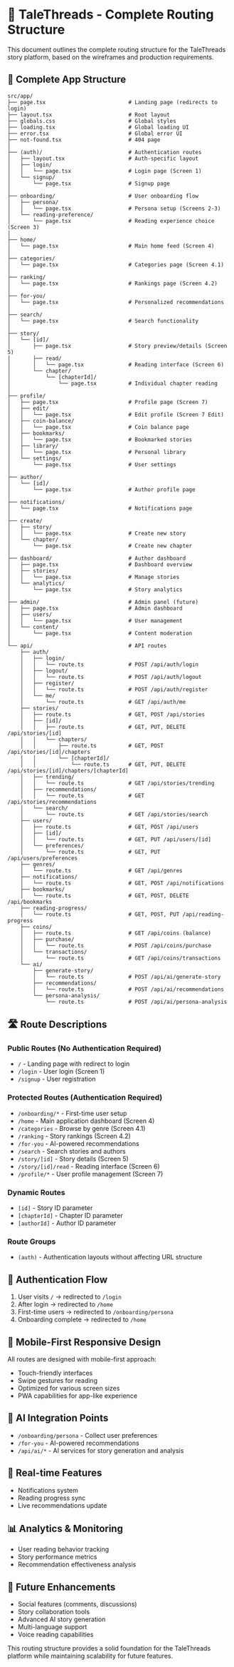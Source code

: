 # 🚀 TaleThreads - Complete Routing Structure

This document outlines the complete routing structure for the TaleThreads story platform, based on the wireframes and production requirements.

## 📁 Complete App Structure

```
src/app/
├── page.tsx                          # Landing page (redirects to login)
├── layout.tsx                        # Root layout
├── globals.css                       # Global styles
├── loading.tsx                       # Global loading UI
├── error.tsx                         # Global error UI
├── not-found.tsx                     # 404 page
│
├── (auth)/                           # Authentication routes
│   ├── layout.tsx                    # Auth-specific layout
│   ├── login/
│   │   └── page.tsx                  # Login page (Screen 1)
│   └── signup/
│       └── page.tsx                  # Signup page
│
├── onboarding/                       # User onboarding flow
│   ├── persona/
│   │   └── page.tsx                  # Persona setup (Screens 2-3)
│   └── reading-preference/
│       └── page.tsx                  # Reading experience choice (Screen 3)
│
├── home/
│   └── page.tsx                      # Main home feed (Screen 4)
│
├── categories/
│   └── page.tsx                      # Categories page (Screen 4.1)
│
├── ranking/
│   └── page.tsx                      # Rankings page (Screen 4.2)
│
├── for-you/
│   └── page.tsx                      # Personalized recommendations
│
├── search/
│   └── page.tsx                      # Search functionality
│
├── story/
│   └── [id]/
│       ├── page.tsx                  # Story preview/details (Screen 5)
│       ├── read/
│       │   └── page.tsx              # Reading interface (Screen 6)
│       └── chapter/
│           └── [chapterId]/
│               └── page.tsx          # Individual chapter reading
│
├── profile/
│   ├── page.tsx                      # Profile page (Screen 7)
│   ├── edit/
│   │   └── page.tsx                  # Edit profile (Screen 7 Edit)
│   ├── coin-balance/
│   │   └── page.tsx                  # Coin balance page
│   ├── bookmarks/
│   │   └── page.tsx                  # Bookmarked stories
│   ├── library/
│   │   └── page.tsx                  # Personal library
│   └── settings/
│       └── page.tsx                  # User settings
│
├── author/
│   └── [id]/
│       └── page.tsx                  # Author profile page
│
├── notifications/
│   └── page.tsx                      # Notifications page
│
├── create/
│   ├── story/
│   │   └── page.tsx                  # Create new story
│   └── chapter/
│       └── page.tsx                  # Create new chapter
│
├── dashboard/                        # Author dashboard
│   ├── page.tsx                      # Dashboard overview
│   ├── stories/
│   │   └── page.tsx                  # Manage stories
│   └── analytics/
│       └── page.tsx                  # Story analytics
│
├── admin/                            # Admin panel (future)
│   ├── page.tsx                      # Admin dashboard
│   ├── users/
│   │   └── page.tsx                  # User management
│   └── content/
│       └── page.tsx                  # Content moderation
│
└── api/                              # API routes
    ├── auth/
    │   ├── login/
    │   │   └── route.ts              # POST /api/auth/login
    │   ├── logout/
    │   │   └── route.ts              # POST /api/auth/logout
    │   ├── register/
    │   │   └── route.ts              # POST /api/auth/register
    │   └── me/
    │       └── route.ts              # GET /api/auth/me
    ├── stories/
    │   ├── route.ts                  # GET, POST /api/stories
    │   ├── [id]/
    │   │   ├── route.ts              # GET, PUT, DELETE /api/stories/[id]
    │   │   └── chapters/
    │   │       ├── route.ts          # GET, POST /api/stories/[id]/chapters
    │   │       └── [chapterId]/
    │   │           └── route.ts      # GET, PUT, DELETE /api/stories/[id]/chapters/[chapterId]
    │   ├── trending/
    │   │   └── route.ts              # GET /api/stories/trending
    │   ├── recommendations/
    │   │   └── route.ts              # GET /api/stories/recommendations
    │   └── search/
    │       └── route.ts              # GET /api/stories/search
    ├── users/
    │   ├── route.ts                  # GET, POST /api/users
    │   ├── [id]/
    │   │   └── route.ts              # GET, PUT /api/users/[id]
    │   └── preferences/
    │       └── route.ts              # GET, PUT /api/users/preferences
    ├── genres/
    │   └── route.ts                  # GET /api/genres
    ├── notifications/
    │   └── route.ts                  # GET, POST /api/notifications
    ├── bookmarks/
    │   └── route.ts                  # GET, POST, DELETE /api/bookmarks
    ├── reading-progress/
    │   └── route.ts                  # GET, POST, PUT /api/reading-progress
    ├── coins/
    │   ├── route.ts                  # GET /api/coins (balance)
    │   ├── purchase/
    │   │   └── route.ts              # POST /api/coins/purchase
    │   └── transactions/
    │       └── route.ts              # GET /api/coins/transactions
    └── ai/
        ├── generate-story/
        │   └── route.ts              # POST /api/ai/generate-story
        ├── recommendations/
        │   └── route.ts              # POST /api/ai/recommendations
        └── persona-analysis/
            └── route.ts              # POST /api/ai/persona-analysis
```

## 🛣️ Route Descriptions

### Public Routes (No Authentication Required)
- `/` - Landing page with redirect to login
- `/login` - User login (Screen 1)
- `/signup` - User registration

### Protected Routes (Authentication Required)
- `/onboarding/*` - First-time user setup
- `/home` - Main application dashboard (Screen 4)
- `/categories` - Browse by genre (Screen 4.1)
- `/ranking` - Story rankings (Screen 4.2)
- `/for-you` - AI-powered recommendations
- `/search` - Search stories and authors
- `/story/[id]` - Story details (Screen 5)
- `/story/[id]/read` - Reading interface (Screen 6)
- `/profile/*` - User profile management (Screen 7)

### Dynamic Routes
- `[id]` - Story ID parameter
- `[chapterId]` - Chapter ID parameter
- `[authorId]` - Author ID parameter

### Route Groups
- `(auth)` - Authentication layouts without affecting URL structure

## 🔐 Authentication Flow
1. User visits `/` → redirected to `/login`
2. After login → redirected to `/home`
3. First-time users → redirected to `/onboarding/persona`
4. Onboarding complete → redirected to `/home`

## 📱 Mobile-First Responsive Design
All routes are designed with mobile-first approach:
- Touch-friendly interfaces
- Swipe gestures for reading
- Optimized for various screen sizes
- PWA capabilities for app-like experience

## 🤖 AI Integration Points
- `/onboarding/persona` - Collect user preferences
- `/for-you` - AI-powered recommendations
- `/api/ai/*` - AI services for story generation and analysis

## 🔔 Real-time Features
- Notifications system
- Reading progress sync
- Live recommendations update

## 📊 Analytics & Monitoring
- User reading behavior tracking
- Story performance metrics
- Recommendation effectiveness analysis

## 🚀 Future Enhancements
- Social features (comments, discussions)
- Story collaboration tools
- Advanced AI story generation
- Multi-language support
- Voice reading capabilities

This routing structure provides a solid foundation for the TaleThreads platform while maintaining scalability for future features.
